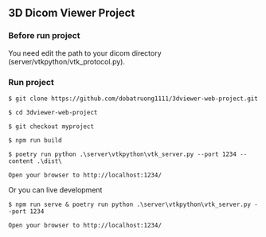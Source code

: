 ## 3D Dicom Viewer Project

### Before run project

You need edit the path to your dicom directory (server/vtkpython/vtk_protocol.py).

### Run project

```
$ git clone https://github.com/dobatruong1111/3dviewer-web-project.git
```

```
$ cd 3dviewer-web-project
```

```
$ git checkout myproject
```

```
$ npm run build
```

```
$ poetry run python .\server\vtkpython\vtk_server.py --port 1234 --content .\dist\

Open your browser to http://localhost:1234/
```

Or you can live development

```
$ npm run serve & poetry run python .\server\vtkpython\vtk_server.py --port 1234

Open your browser to http://localhost:1234/
```
